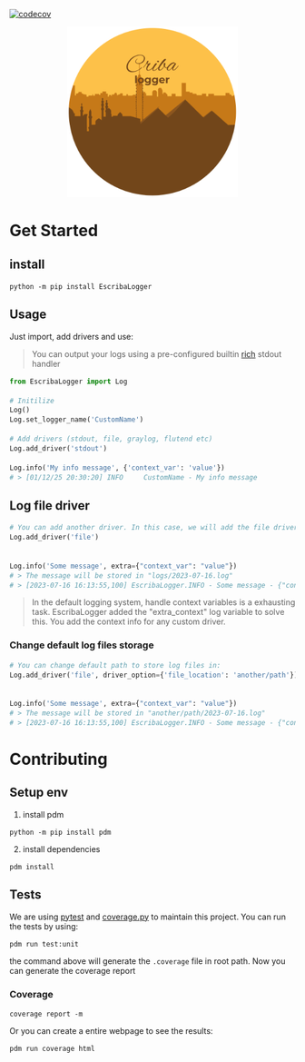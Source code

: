 [![codecov](https://codecov.io/gh/Strovsk/EscribaLogger/graph/badge.svg?token=FJFYOM8X4U)](https://codecov.io/gh/Strovsk/EscribaLogger)

<p align="center">
   <img src="https://raw.githubusercontent.com/Strovsk/EscribaLogger/refs/heads/main/docs/assets/escriba%20logger%20background.png" alt="Escriba Logger Logo" width="300">
</p>

# Get Started

## install

`python -m pip install EscribaLogger`

## Usage

Just import, add drivers and use:

> You can output your logs using a pre-configured builtin [rich](https://rich.readthedocs.io/en/stable/introduction.html) stdout handler

```python
from EscribaLogger import Log

# Initilize
Log()
Log.set_logger_name('CustomName')

# Add drivers (stdout, file, graylog, flutend etc)
Log.add_driver('stdout')

Log.info('My info message', {'context_var': 'value'})
# > [01/12/25 20:30:20] INFO     CustomName - My info message                                                                <stdin>:1
```

## Log file driver

```python
# You can add another driver. In this case, we will add the file driver
Log.add_driver('file')


Log.info('Some message', extra={"context_var": "value"})
# > The message will be stored in "logs/2023-07-16.log"
# > [2023-07-16 16:13:55,100] EscribaLogger.INFO - Some message - {"context_var": "value"}
```

> In the default logging system, handle context variables is a exhausting task. EscribaLogger added the "extra_context" log variable to solve this. You add the context info for any custom driver.

### Change default log files storage

```python
# You can change default path to store log files in:
Log.add_driver('file', driver_option={'file_location': 'another/path'})


Log.info('Some message', extra={"context_var": "value"})
# > The message will be stored in "another/path/2023-07-16.log"
# > [2023-07-16 16:13:55,100] EscribaLogger.INFO - Some message - {"context_var": "value"}
```

# Contributing

## Setup env

1. install pdm

```console
python -m pip install pdm
```

2. install dependencies

```console
pdm install
```

## Tests

We are using [pytest](https://docs.pytest.org/en/7.4.x/) and [coverage.py](https://coverage.readthedocs.io/en/7.2.7/) to maintain this project.
You can run the tests by using:

```console
pdm run test:unit
```

the command above will generate the `.coverage` file in root path. Now you can generate the coverage report

### Coverage

```console
coverage report -m
```

Or you can create a entire webpage to see the results:

```console
pdm run coverage html
```
